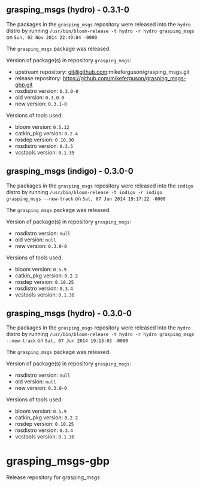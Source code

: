 ## grasping_msgs (hydro) - 0.3.1-0

The packages in the `grasping_msgs` repository were released into the `hydro` distro by running `/usr/bin/bloom-release -t hydro -r hydro grasping_msgs` on `Sun, 02 Nov 2014 22:49:04 -0000`

The `grasping_msgs` package was released.

Version of package(s) in repository `grasping_msgs`:
- upstream repository: git@github.com:mikeferguson/grasping_msgs.git
- release repository: https://github.com/mikeferguson/grasping_msgs-gbp.git
- rosdistro version: `0.3.0-0`
- old version: `0.3.0-0`
- new version: `0.3.1-0`

Versions of tools used:
- bloom version: `0.5.12`
- catkin_pkg version: `0.2.4`
- rosdep version: `0.10.30`
- rosdistro version: `0.3.5`
- vcstools version: `0.1.35`


## grasping_msgs (indigo) - 0.3.0-0

The packages in the `grasping_msgs` repository were released into the `indigo` distro by running `/usr/bin/bloom-release -t indigo -r indigo grasping_msgs --new-track` on `Sat, 07 Jun 2014 19:17:22 -0000`

The `grasping_msgs` package was released.

Version of package(s) in repository `grasping_msgs`:
- rosdistro version: `null`
- old version: `null`
- new version: `0.3.0-0`

Versions of tools used:
- bloom version: `0.5.9`
- catkin_pkg version: `0.2.2`
- rosdep version: `0.10.25`
- rosdistro version: `0.3.4`
- vcstools version: `0.1.30`


## grasping_msgs (hydro) - 0.3.0-0

The packages in the `grasping_msgs` repository were released into the `hydro` distro by running `/usr/bin/bloom-release -t hydro -r hydro grasping_msgs --new-track` on `Sat, 07 Jun 2014 19:13:03 -0000`

The `grasping_msgs` package was released.

Version of package(s) in repository `grasping_msgs`:
- rosdistro version: `null`
- old version: `null`
- new version: `0.3.0-0`

Versions of tools used:
- bloom version: `0.5.9`
- catkin_pkg version: `0.2.2`
- rosdep version: `0.10.25`
- rosdistro version: `0.3.4`
- vcstools version: `0.1.30`


grasping_msgs-gbp
=================

Release repository for grasping_msgs
